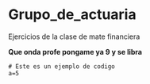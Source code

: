 # Grupo_de_actuaria
Ejercicios de la clase de mate financiera


**Que onda profe pongame ya 9 y se libra**

```
# Este es un ejemplo de codigo
a=5
```
